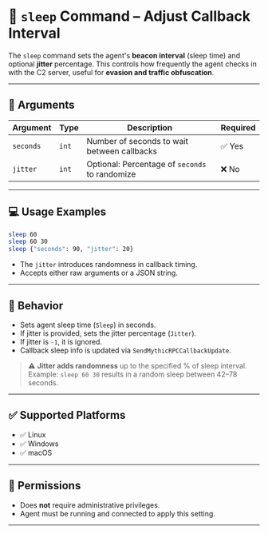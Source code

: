 # 📖 `sleep` Command – Adjust Callback Interval

The `sleep` command sets the agent's **beacon interval** (sleep time) and optional **jitter** percentage. This controls how frequently the agent checks in with the C2 server, useful for **evasion and traffic obfuscation**.

---

## 🧾 Arguments

| Argument  | Type   | Description                                        | Required |
|-----------|--------|----------------------------------------------------|----------|
| `seconds` | `int`  | Number of seconds to wait between callbacks        | ✅ Yes   |
| `jitter`  | `int`  | Optional: Percentage of `seconds` to randomize     | ❌ No    |

---

## 💻 Usage Examples

```bash
sleep 60
sleep 60 30
sleep {"seconds": 90, "jitter": 20}
```

- The `jitter` introduces randomness in callback timing.
- Accepts either raw arguments or a JSON string.

---

## 🔁 Behavior

- Sets agent sleep time (`Sleep`) in seconds.
- If jitter is provided, sets the jitter percentage (`Jitter`).
- If jitter is `-1`, it is ignored.
- Callback sleep info is updated via `SendMythicRPCCallbackUpdate`.

> ⚠️ **Jitter adds randomness** up to the specified % of sleep interval.  
> Example: `sleep 60 30` results in a random sleep between 42–78 seconds.

---

## ✅ Supported Platforms

- ✅ Linux  
- ✅ Windows  
- ✅ macOS  



---

## 🔐 Permissions

- Does **not** require administrative privileges.  
- Agent must be running and connected to apply this setting.

---

